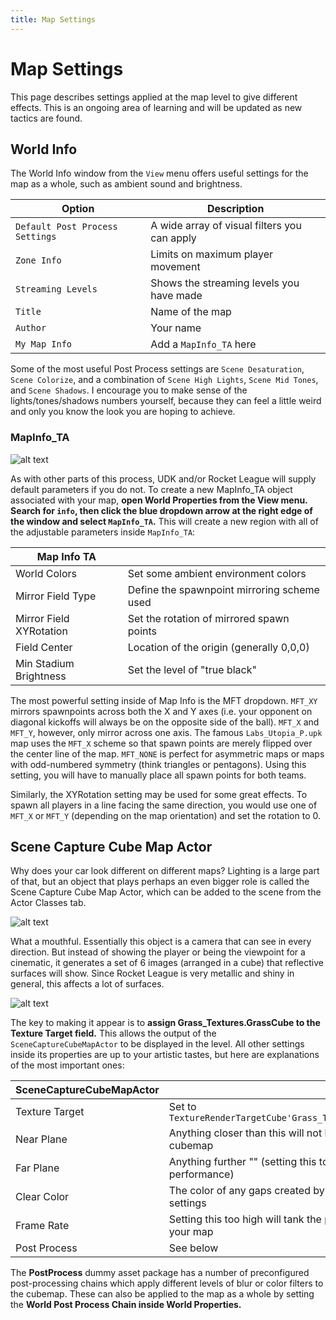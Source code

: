 ```yaml
---
title: Map Settings
---
```

# Map Settings

This page describes settings applied at the map level to give different effects. This is an ongoing area of learning and will be updated as new tactics are found.

## World Info

The World Info window from the `View` menu offers useful settings for the map as a whole, such as ambient sound and brightness.

| Option                          | Description                                  |
| ------------------------------- | -------------------------------------------- |
| `Default Post Process Settings` | A wide array of visual filters you can apply |
| `Zone Info`                     | Limits on maximum player movement            |
| `Streaming Levels`              | Shows the streaming levels you have made     |
| `Title`                         | Name of the map                              |
| `Author`                        | Your name                                    |
| `My Map Info`                   | Add a `MapInfo_TA` here                      |

Some of the most useful Post Process settings are `Scene Desaturation`, `Scene Colorize`, and a combination of `Scene High Lights`, `Scene Mid Tones`, and `Scene Shadows`. I encourage you to make sense of the lights/tones/shadows numbers yourself, because they can feel a little weird and only you know the look you are hoping to achieve.

### MapInfo_TA

![alt text](/images/UDK/basics/newmapinfo.png "Very informative, much TA")

As with other parts of this process, UDK and/or Rocket League will supply default parameters if you do not. To create a new MapInfo_TA object associated with your map, **open World Properties from the View menu. Search for `info`, then click the blue dropdown arrow at the right edge of the window and select `MapInfo_TA`.** This will create a new region with all of the adjustable parameters inside `MapInfo_TA`:

| Map Info TA             |                                             |
| ----------------------- | ------------------------------------------- |
| World Colors            | Set some ambient environment colors         |
| Mirror Field Type       | Define the spawnpoint mirroring scheme used |
| Mirror Field XYRotation | Set the rotation of mirrored spawn points   |
| Field Center            | Location of the origin (generally 0,0,0)    |
| Min Stadium Brightness  | Set the level of "true black"               |

The most powerful setting inside of Map Info is the MFT dropdown. `MFT_XY` mirrors spawnpoints across both the X and Y axes (i.e. your opponent on diagonal kickoffs will always be on the opposite side of the ball). `MFT_X` and `MFT_Y`, however, only mirror across one axis. The famous `Labs_Utopia_P.upk` map uses the `MFT_X` scheme so that spawn points are merely flipped over the center line of the map. `MFT_NONE` is perfect for asymmetric maps or maps with odd-numbered symmetry (think triangles or pentagons). Using this setting, you will have to manually place all spawn points for both teams.

Similarly, the XYRotation setting may be used for some great effects. To spawn all players in a line facing the same direction, you would use one of `MFT_X` or `MFT_Y` (depending on the map orientation) and set the rotation to 0.

## Scene Capture Cube Map Actor

Why does your car look different on different maps? Lighting is a large part of that, but an object that plays perhaps an even bigger role is called the Scene Capture Cube Map Actor, which can be added to the scene from the Actor Classes tab.

![alt text](/images/UDK/basics/scenecapturecubemapactor.jpg "A time for reflection")

What a mouthful. Essentially this object is a camera that can see in every direction. But instead of showing the player or being the viewpoint for a cinematic, it generates a set of 6 images (arranged in a cube) that reflective surfaces will show. Since Rocket League is very metallic and shiny in general, this affects a lot of surfaces.

![alt text](/images/UDK/basics/mapsettings_sccma.png "Capture deez cubez")

The key to making it appear is to **assign Grass_Textures.GrassCube to the Texture Target field.** This allows the output of the `SceneCaptureCubeMapActor` to be displayed in the level. All other settings inside its properties are up to your artistic tastes, but here are explanations of the most important ones:

| SceneCaptureCubeMapActor |                                                                   |
| ------------------------ | ----------------------------------------------------------------- |
| Texture Target           | Set to `TextureRenderTargetCube'Grass_Textures.GrassCube'`        |
| Near Plane               | Anything closer than this will not be captured in the cubemap     |
| Far Plane                | Anything further "" (setting this too high will tank performance) |
| Clear Color              | The color of any gaps created by the Near/Far Plane settings      |
| Frame Rate               | Setting this too high will tank the performance of your map       |
| Post Process             | See below                                                         |

The **PostProcess** dummy asset package has a number of preconfigured post-processing chains which apply different levels of blur or color filters to the cubemap. These can also be applied to the map as a whole by setting the **World Post Process Chain inside World Properties.**

<!-- | Auto cam |     |
| -------- | --- |
|          |     |

| Spectator |     |
| --------- | --- |
|           |     |

| Sound                |
| -------------------- | ------------------------------------------------------------------------------------------------------ |
| arena sound settings | plays sound when a certain event happens. You can choose from one of the existing arena sound settings | -->
